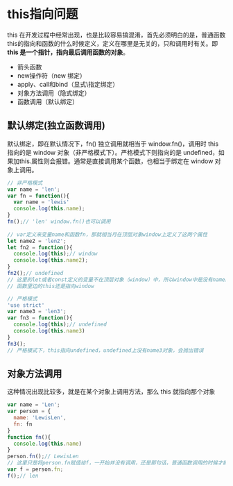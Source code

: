 # this指向问题

this 在开发过程中经常出现，也是比较容易搞混淆，首先必须明白的是，普通函数this的指向和函数的什么时候定义，定义在哪里是无关的，只和调用时有关。即**this 是一个指针，指向最后调用函数的对象**。

- 箭头函数
- new操作符（new 绑定）
- apply、call和bind（显式\指定绑定）
- 对象方法调用（隐式绑定）
- 函数调用（默认绑定）

## 默认绑定(独立函数调用)

默认绑定，即在默认情况下，fn() 独立调用就相当于 window.fn()，调用时 this 指向的是 window 对象（非严格模式下）。严格模式下则指向的是 undefined，如果加this.属性则会报错。通常是直接调用某个函数，也相当于绑定在 window 对象上调用。

```javascript
// 非严格模式
var name = 'len';
var fn = function(){
  var name = 'lewis'
  console.log(this.name);
}
fn();// 'len' window.fn()也可以调用
 
// var定义来变量name和函数fn，那就相当月在顶层对象window上定义了这两个属性
let name2 = 'len2';
let fn2 = function(){
  console.log(this);// window
  console.log(this.name2);
}
fn2();// undefined
// 这里的let或者const定义的变量不在顶层对象（window）中，所以window中是没有name2和fn2属性的
// 函数里边的this还是指向window

// 严格模式
'use strict'
var name3 = 'len3';
var fn3 = function(){
  console.log(this);// undefined
  console.log(this.name3)
}
fn3();
// 严格模式下，this指向undefined，undefined上没有name3对象，会抛出错误
```


## 对象方法调用

这种情况出现比较多，就是在某个对象上调用方法，那么 this 就指向那个对象

```javascript
var name = 'Len';
var person = {
  name: 'LewisLen',
  fn: fn
}
function fn(){
  console.log(this.name)
}
person.fn();// LewisLen
// 这里只是将person.fn赋值给f，一开始并没有调用，还是那句话，普通函数调用的时候才能确认this指向
var f = person.fn;
f();// len
```




































